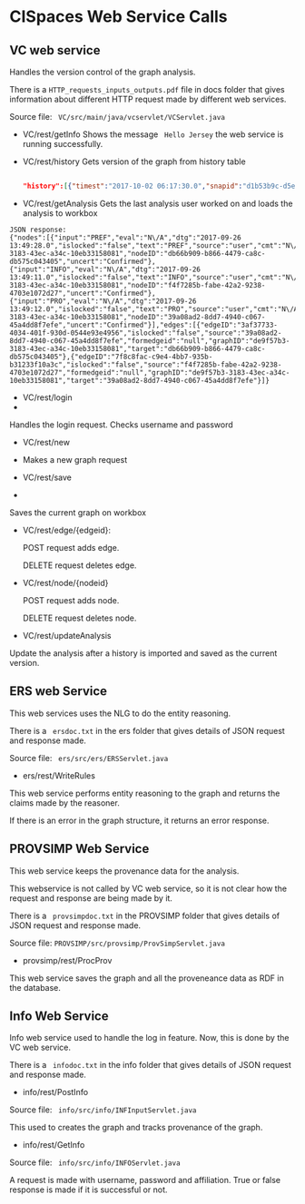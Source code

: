 # CISpaces Web Service Calls

## VC web service

Handles the version control of the graph analysis.

There is a  ``` HTTP_requests_inputs_outputs.pdf ``` file in docs folder that gives information about different HTTP request made by different web services.

Source file: ``` VC/src/main/java/vcservlet/VCServlet.java```

- VC/rest/getInfo
 Shows the message ``` Hello Jersey``` the web service is running successfully.

- VC/rest/history
  Gets version of the graph from history table

  ``` JSON Response:

  "history":[{"timest":"2017-10-02 06:17:30.0","snapid":"d1b53b9c-d5e6-4b0c-9e72-771864f32c44","graphID":"08852bca-23f1-40a0-b57e-c8a44c2620a8","analysis":"{\"nodes\":[{\"input\":\"INFO\",\"eval\":\"N\/A\",\"dtg\":\"2017-10-02 14:17:27.0\",\"islocked\":\"false\",\"text\":\"INFO\",\"source\":\"user\",\"cmt\":\"N\/A\",\"type\":\"I\",\"annot\":\"N\/A\",\"graphID\":\"08852bca-23f1-40a0-b57e-c8a44c2620a8\",\"nodeID\":\"657bb85d-59f2-4069-d163-bd07bf2eb6be\",\"uncert\":\"Confirmed\"},{\"input\":\"INFO\",\"eval\":\"N\/A\",\"dtg\":\"2017-10-02 14:17:27.0\",\"islocked\":\"false\",\"text\":\"INFO\",\"source\":\"user\",\"cmt\":\"N\/A\",\"type\":\"I\",\"annot\":\"N\/A\",\"graphID\":\"08852bca-23f1-40a0-b57e-c8a44c2620a8\",\"nodeID\":\"60f016b6-6d2b-4a85-848a-43cd7066de70\",\"uncert\":\"Confirmed\"}],\"edges\":[],\"graphID\":\"08852bca-23f1-40a0-b57e-c8a44c2620a8\"}","title":"Analysis1","userid":"5a90c91f-1884-4f45-bc2e-49057745293c"},{"timest":"2017-10-02 06:18:59.0","snapid":"6915ce74-30da-4ddb-9c80-578c11aecc06","graphID":"08852bca-23f1-40a0-b57e-c8a44c2620a8","analysis":"{\"nodes\":[{\"input\":\"INFO\",\"eval\":\"N\/A\",\"dtg\":\"2017-10-02 14:17:27.0\",\"islocked\":\"false\",\"text\":\"INFO\",\"source\":\"user\",\"cmt\":\"N\/A\",\"type\":\"I\",\"annot\":\"N\/A\",\"graphID\":\"08852bca-23f1-40a0-b57e-c8a44c2620a8\",\"nodeID\":\"657bb85d-59f2-4069-d163-bd07bf2eb6be\",\"uncert\":\"Confirmed\"},{\"input\":\"INFO\",\"eval\":\"N\/A\",\"dtg\":\"2017-10-02 14:17:27.0\",\"islocked\":\"false\",\"text\":\"INFO\",\"source\":\"user\",\"cmt\":\"N\/A\",\"type\":\"I\",\"annot\":\"N\/A\",\"graphID\":\"08852bca-23f1-40a0-b57e-c8a44c2620a8\",\"nodeID\":\"60f016b6-6d2b-4a85-848a-43cd7066de70\",\"uncert\":\"Confirmed\"},{\"input\":\"PRO\",\"eval\":\"N\/A\",\"dtg\":\"2017-10-02 14:18:26.0\",\"islocked\":\"false\",\"text\":\"PRO\",\"source\":\"user\",\"cmt\":\"N\/A\",\"type\":\"RA\",\"annot\":\"N\/A\",\"graphID\":\"08852bca-23f1-40a0-b57e-c8a44c2620a8\",\"nodeID\":\"a69b8645-87fb-4ebb-c9cc-e3edec7c68d5\",\"uncert\":\"Confirmed\"}],\"edges\":[{\"edgeID\":\"27041044-cc9d-4242-cdef-5024149dbea2\",\"islocked\":\"false\",\"source\":\"60f016b6-6d2b-4a85-848a-43cd7066de70\",\"formedgeid\":\"null\",\"graphID\":\"08852bca-23f1-40a0-b57e-c8a44c2620a8\",\"target\":\"a69b8645-87fb-4ebb-c9cc-e3edec7c68d5\"},{\"edgeID\":\"00b9f86a-1f28-433b-e1f0-ad19c4492f5d\",\"islocked\":\"false\",\"source\":\"a69b8645-87fb-4ebb-c9cc-e3edec7c68d5\",\"formedgeid\":\"null\",\"graphID\":\"08852bca-23f1-40a0-b57e-c8a44c2620a8\",\"target\":\"657bb85d-59f2-4069-d163-bd07bf2eb6be\"}],\"graphID\":\"08852bca-23f1-40a0-b57e-c8a44c2620a8\"}","title":"Analysis2","userid":"5a90c91f-1884-4f45-bc2e-49057745293c"}]}
  

- VC/rest/getAnalysis
 Gets the last analysis user worked on and loads the analysis to workbox

 ``` 
 JSON response:
 {"nodes":[{"input":"PREF","eval":"N\/A","dtg":"2017-09-26 13:49:28.0","islocked":"false","text":"PREF","source":"user","cmt":"N\/A","type":"P","annot":"N\/A","graphID":"de9f57b3-3183-43ec-a34c-10eb33158081","nodeID":"db66b909-b866-4479-ca8c-db575c043405","uncert":"Confirmed"},{"input":"INFO","eval":"N\/A","dtg":"2017-09-26 13:49:11.0","islocked":"false","text":"INFO","source":"user","cmt":"N\/A","type":"I","annot":"N\/A","graphID":"de9f57b3-3183-43ec-a34c-10eb33158081","nodeID":"f4f7285b-fabe-42a2-9238-4703e1072d27","uncert":"Confirmed"},{"input":"PRO","eval":"N\/A","dtg":"2017-09-26 13:49:12.0","islocked":"false","text":"PRO","source":"user","cmt":"N\/A","type":"RA","annot":"N\/A","graphID":"de9f57b3-3183-43ec-a34c-10eb33158081","nodeID":"39a08ad2-8dd7-4940-c067-45a4dd8f7efe","uncert":"Confirmed"}],"edges":[{"edgeID":"3af37733-4034-401f-930d-0544e93e4956","islocked":"false","source":"39a08ad2-8dd7-4940-c067-45a4dd8f7efe","formedgeid":"null","graphID":"de9f57b3-3183-43ec-a34c-10eb33158081","target":"db66b909-b866-4479-ca8c-db575c043405"},{"edgeID":"7f8c8fac-c9e4-4bb7-935b-b31233f10a3c","islocked":"false","source":"f4f7285b-fabe-42a2-9238-4703e1072d27","formedgeid":"null","graphID":"de9f57b3-3183-43ec-a34c-10eb33158081","target":"39a08ad2-8dd7-4940-c067-45a4dd8f7efe"}]} 
 
 ```

- VC/rest/login
- 
 Handles the login request. Checks username and password

- VC/rest/new
- 
  Makes a new graph request

- VC/rest/save
- 
 Saves the current graph on workbox

- VC/rest/edge/{edgeid}:

  POST request adds edge.
 
  DELETE request deletes edge.


- VC/rest/node/{nodeid}
 
  POST request adds node.

  DELETE request deletes node.

- VC/rest/updateAnalysis

 Update the analysis after a history is imported and saved as the current version.


## ERS web Service

This web services uses the NLG to do the entity reasoning.

There is a ``` ersdoc.txt``` in the ers folder that gives details of JSON request and response made.

Source file: ``` ers/src/ers/ERSServlet.java```

- ers/rest/WriteRules

 This web service performs entity reasoning to the graph and returns the claims made by the reasoner.
 
 If there is an error in the graph structure, it returns an error response.


## PROVSIMP Web Service

This web service keeps the provenance data for the analysis.

This webservice is not called by VC web service, so it is not clear how the request and response are being made by it.

There is a ``` provsimpdoc.txt``` in the PROVSIMP folder that gives details of JSON request and response made.

Source file: ``` PROVSIMP/src/provsimp/ProvSimpServlet.java ```

- provsimp/rest/ProcProv

This web service saves the graph and all the proveneance data as RDF in the database.


## Info Web Service

Info web service used to handle the log in feature. Now, this is done by the VC web service.

There is a ``` infodoc.txt``` in the info folder that gives details of JSON request and response made.

- info/rest/PostInfo

Source file: ``` info/src/info/INFInputServlet.java```

This used to creates the graph and tracks provenance of the graph.

- info/rest/GetInfo

Source file: ``` info/src/info/INFOServlet.java```

A request is made with username, password and affiliation. True or false response is made if it is successful or not.